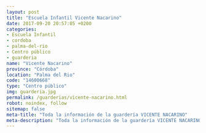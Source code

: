 ```yaml
---
layout: post
title: "Escuela Infantil Vicente Nacarino"
date: 2017-09-20 20:57:05 +0200
categories:
- Escuela Infantil
- cordoba
- palma-del-rio
- Centro público
- guarderia
name: "Vicente Nacarino"
province: "Córdoba"
location: "Palma del Rio"
code: "14600668"
type: "Centro público"
img: guarderia.jpg
permalink: /guarderias/vicente-nacarino.html
robot: noindex, follow
sitemap: false
meta-title: "Toda la información de la guardería VICENTE NACARINO"
meta-description: "Toda la información de la guardería VICENTE NACARINO"
---
```

